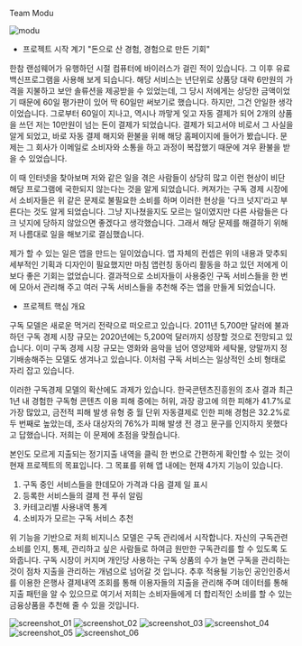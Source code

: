 ﻿Team Modu
 
 ![modu](https://user-images.githubusercontent.com/42999237/92217686-fd64b580-eed2-11ea-8c49-602ebab06fcd.jpg)

- 프로젝트 시작 계기
"돈으로 산 경험, 경험으로 만든 기회"

 한참 랜섬웨어가 유행하던 시절 컴퓨터에 바이러스가 걸린 적이 있습니다. 그 이후 유료 백신프로그램을 사용해 보게 되습니다. 해당 서비스는 년단위로 상품당 대략 6만원의 가격을 지불하고 보안 솔류션을 제공받을 수 있었는데, 그 당시 저에게는 상당한 금액이었기 때문에 60일 평가판이 있어 딱 60일만 써보기로 했습니다. 하지만, 그건 안일한 생각이었습니다. 그로부터 60일이 지나고, 역시나 까맣게 잊고 자동 결제가 되어 2개의 상품을 쓰던 저는 10만원이 넘는 돈이 결제가 되었습니다. 결제가 되고서야 비로서 그 사실을 알게 되었고, 바로 자동 결제 해지와 환불을 위해 해당 홈페이지에 들어가 봤습니다. 문제는 그 회사가 이메일로 소비자와 소통을 하고 과정이 복잡했기 때문에 겨우 환불을 받을 수 있었습니다.

 이 때 인터넷을 찾아보며 저와 같은 일을 겪은 사람들이 상당히 많고 이런 현상이 비단 해당 프로그램에 국한되지 않는다는 것을 알게 되었습니다. 켜져가는 구독 경제 시장에서 소비자들은 위 같은 문제로 불필요한 소비를 하며 이러한 현상을 '다크 넛지'라고 부른다는 것도 알게 되었습니다. 그냥 지나쳤을지도 모르는 일이였지만 다른 사람들은 다크 넛지에 당하지 않았으면 좋겠다고 생각했습니다. 그래서 해당 문제를 해결하기 위해 저 나름대로 일을 해보기로 결심했습니다.

 제가 할 수 있는 일은 앱을 만드는 일이었습니다. 앱 자체의 컨셉은 위의 내용과 맞추되 세부적인 기획과 디자인이 필요했지만 마침 앱런칭 동아리 활동을 하고 있던 저에게 이보다 좋은 기회는 없었습니다. 결과적으로 소비자들이 사용중인 구독 서비스들을 한 번에 모아서 관리해 주고 여러 구독 서비스들을 추천해 주는 앱을 만들게 되었습니다.


- 프로젝트 핵심 개요

 구독 모델은 새로운 먹거리 전략으로 떠오르고 있습니다. 2011년 5,700만 달러에 불과하던 구독 경제 시장 규모는 2020년에는 5,200억 달러까지 성장할 것으로 전망되고 있습니다. 이미 구독 경제 시장 규모는 영화와 음악을 넘어 영양제와 세탁물, 양말까지 정기배송해주는 모델도 생겨나고 있습니다. 이처럼 구독 서비스는 일상적인 소비 형태로 자리 잡고 있습니다.

 이러한 구독경제 모델의 확산에도 과제가 있습니다. 한국콘텐츠진흥원의 조사 결과 최근 1년 내 경험한 구독형 콘텐츠 이용 피해 중에는 허위, 과장 광고에 의한 피해가 41.7%로 가장 많았고, 금전적 피해 발생 유형 중 월 단위 자동결제로 인한 피해 경험은 32.2%로 두 번째로 높았는데, 조사 대상자의 76%가 피해 발생 전 경고 문구를 인지하지 못했다고 답했습니다. 저희는 이 문제에 초점을 맞췄습니다.

 본인도 모르게 지출되는 정기지출 내역을 클릭 한 번으로 간편하게 확인할 수 있는 것이 현재 프로젝트의 목표입니다. 그 목표를 위해 앱 내에는 현재 4가지 기능이 있습니다.

1. 구독 중인 서비스들을 한데모아 가격과 다음 결제 일 표시
2. 등록한 서비스들의 결제 전 푸쉬 알림
3. 카테고리별 사용내역 통계
4. 소비자가 모르는 구독 서비스 추천

 위 기능을 기반으로 저희 비지니스 모델은 구독 관리에서 시작합니다. 자신의 구독관련 소비를 인지, 통제, 관리하고 싶은 사람들로 하여금 원만한 구독관리를 할 수 있도록 도와줍니다. 구독 시장이 커지며 개인당 사용하는 구독 상품의 수가 늘면 구독을 관리하는 것이 점차 지출을 관리하는 개념으로 넘어갈 것 입니다. 추후 적용될 기능인 공인인증서를 이용한 은행사 결제내역 조회를 통해 이용자들의 지출을 관리해 주며 데이터를 통해 지출 패턴을 알 수 있으므로 여기서 저희는 소비자들에게 더 합리적인 소비를 할 수 있는 금융상품을 추천해 줄 수 있을 것입니다.
 
 
![screenshot_01](https://user-images.githubusercontent.com/42999237/92217736-0f465880-eed3-11ea-9aab-8d7e11e237d0.jpg)
![screenshot_02](https://user-images.githubusercontent.com/42999237/92217743-11a8b280-eed3-11ea-81b2-0cf235b1349a.jpg)
![screenshot_03](https://user-images.githubusercontent.com/42999237/92217746-12d9df80-eed3-11ea-8683-bb843b19b5a7.jpg)
![screenshot_04](https://user-images.githubusercontent.com/42999237/92217749-140b0c80-eed3-11ea-97b9-b71229002d33.jpg)
![screenshot_05](https://user-images.githubusercontent.com/42999237/92217752-153c3980-eed3-11ea-99c2-3d7564fbca08.jpg)
![screenshot_06](https://user-images.githubusercontent.com/42999237/92217755-166d6680-eed3-11ea-9326-6c9d67589458.jpg)
